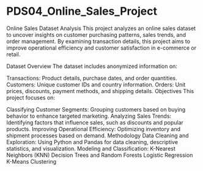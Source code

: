 # PDS04_Online_Sales_Project

Online Sales Dataset Analysis
This project analyzes an online sales dataset to uncover insights on customer purchasing patterns, sales trends, and order management. By examining transaction details, this project aims to improve operational efficiency and customer satisfaction in e-commerce or retail.

Dataset Overview
The dataset includes anonymized information on:

Transactions: Product details, purchase dates, and order quantities.
Customers: Unique customer IDs and country information.
Orders: Unit prices, discounts, payment methods, and shipping details.
Objectives
This project focuses on:

Classifying Customer Segments: Grouping customers based on buying behavior to enhance targeted marketing.
Analyzing Sales Trends: Identifying factors that influence sales, such as discounts and popular products.
Improving Operational Efficiency: Optimizing inventory and shipment processes based on demand.
Methodology
Data Cleaning and Exploration: Using Python and Pandas for data cleaning, descriptive statistics, and visualization.
Modeling and Classification:
K-Nearest Neighbors (KNN)
Decision Trees and Random Forests
Logistic Regression
K-Means Clustering
